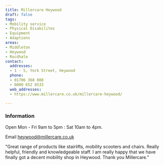```yaml
---
title: Millercare Heywood
draft: false
tags:
- Mobility service
- Physical Disabilites
- Equipment
- Adaptions
areas:
- Middleton
- Heywood
- Rocdhale
contact:
  addresses:
  - 1 - 5, York Street, Heywood
  phone:
  - 01706 368 088
  - 0800 652 8533
  web_addresses:
  - https://www.millercare.co.uk/millercare-heywood/

---
```


### Information

Open Mon - Fri  9am to 5pm :
Sat  10am to 4pm.

Email heywood@millercare.co.uk

"Great range of products like stairlifts, mobility scooters and chairs. Really helpful, friendly and knowledgeable staff. I am really happy that we have finally got a decent mobility shop in Heywood. Thank you Millercare."
